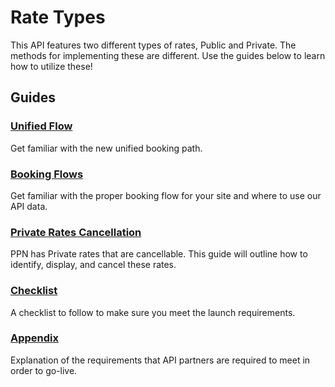# Rate Types
This API features two different types of rates, Public and Private. The methods for implementing these are different.
Use the guides below to learn how to utilize these!

## Guides

### [Unified Flow](/guides/hotel/unified.md)
Get familiar with the new unified booking path.

### [Booking Flows](/guides/hotel/flow.md)
Get familiar with the proper booking flow for your site and where to use our API data.

### [Private Rates Cancellation](/guides/hotel/cancellable-cug-rates.md)
PPN has Private rates that are cancellable. This guide will outline how to identify, display, and cancel these rates.

### [Checklist](/guides/hotel/checklist.md)
A checklist to follow to make sure you meet the launch requirements.

### [Appendix](/guides/hotel/appendix.md)
Explanation of the requirements that API
partners are required to meet in order to go-live.
